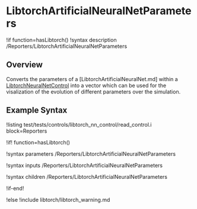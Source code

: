 # LibtorchArtificialNeuralNetParameters

!if function=hasLibtorch()
!syntax description /Reporters/LibtorchArtificialNeuralNetParameters

## Overview

Converts the parameters of a [LibtorchArtificialNeuralNet.md] within a
[LibtorchNeuralNetControl](source/libtorch/controls/LibtorchNeuralNetControl.md)
into a vector which can be used for the visalization of the evolution of different parameters over the
simulation.

## Example Syntax

!listing test/tests/controls/libtorch_nn_control/read_control.i block=Reporters

!if! function=hasLibtorch()

!syntax parameters /Reporters/LibtorchArtificialNeuralNetParameters

!syntax inputs /Reporters/LibtorchArtificialNeuralNetParameters

!syntax children /Reporters/LibtorchArtificialNeuralNetParameters

!if-end!

!else
!include libtorch/libtorch_warning.md
